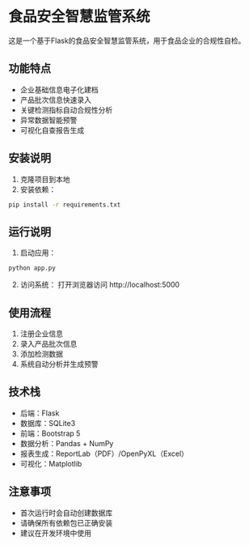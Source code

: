 # 食品安全智慧监管系统

这是一个基于Flask的食品安全智慧监管系统，用于食品企业的合规性自检。

## 功能特点

- 企业基础信息电子化建档
- 产品批次信息快速录入
- 关键检测指标自动合规性分析
- 异常数据智能预警
- 可视化自查报告生成

## 安装说明

1. 克隆项目到本地
2. 安装依赖：
```bash
pip install -r requirements.txt
```

## 运行说明

1. 启动应用：
```bash
python app.py
```

2. 访问系统：
打开浏览器访问 http://localhost:5000

## 使用流程

1. 注册企业信息
2. 录入产品批次信息
3. 添加检测数据
4. 系统自动分析并生成预警

## 技术栈

- 后端：Flask
- 数据库：SQLite3
- 前端：Bootstrap 5
- 数据分析：Pandas + NumPy
- 报表生成：ReportLab（PDF）/OpenPyXL（Excel）
- 可视化：Matplotlib

## 注意事项

- 首次运行时会自动创建数据库
- 请确保所有依赖包已正确安装
- 建议在开发环境中使用 